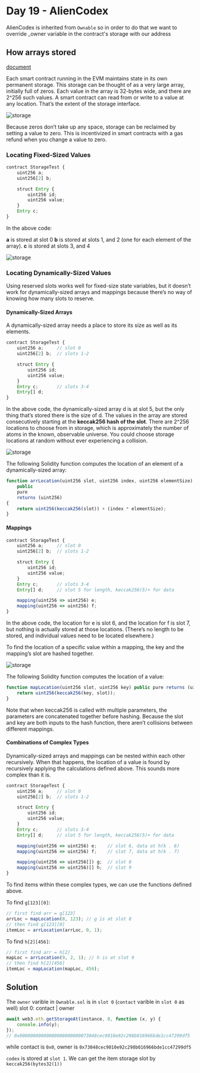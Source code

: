 # Day 19 - AlienCodex

AlienCodex is inherited from `Ownable` so in order to do that we want to override \_owner variable in the contract's storage with our address

## How arrays stored

[document](https://programtheblockchain.com/posts/2018/03/09/understanding-ethereum-smart-contract-storage/)

Each smart contract running in the EVM maintains state in its own permanent storage. This storage can be thought of as a very large array, initially full of zeros. Each value in the array is 32-bytes wide, and there are 2^256 such values. A smart contract can read from or write to a value at any location. That’s the extent of the storage interface.

![storage](./images/storage.png)

Because zeros don’t take up any space, storage can be reclaimed by setting a value to zero. This is incentivized in smart contracts with a gas refund when you change a value to zero.

### Locating Fixed-Sized Values

```js
contract StorageTest {
    uint256 a;
    uint256[2] b;

    struct Entry {
        uint256 id;
        uint256 value;
    }
    Entry c;
}
```

In the above code:

**a** is stored at slot 0
**b** is stored at slots 1, and 2 (one for each element of the array).
**c** is stored at slots 3, and 4

![storage](./images/storage-2.png)

### Locating Dynamically-Sized Values

Using reserved slots works well for fixed-size state variables, but it doesn’t work for dynamically-sized arrays and mappings because there’s no way of knowing how many slots to reserve.

#### Dynamically-Sized Arrays

A dynamically-sized array needs a place to store its size as well as its elements.

```js
contract StorageTest {
    uint256 a;     // slot 0
    uint256[2] b;  // slots 1-2

    struct Entry {
        uint256 id;
        uint256 value;
    }
    Entry c;       // slots 3-4
    Entry[] d;
}
```

In the above code, the dynamically-sized array d is at slot 5, but the only thing that’s stored there is the size of d. The values in the array are stored consecutively starting at the **keccak256 hash of the slot**. There are 2^256 locations to choose from in storage, which is approximately the number of atoms in the known, observable universe. You could choose storage locations at random without ever experiencing a collision.

![storage](./images/storage-3.png)

The following Solidity function computes the location of an element of a dynamically-sized array:

```js
function arrLocation(uint256 slot, uint256 index, uint256 elementSize)
    public
    pure
    returns (uint256)
{
    return uint256(keccak256(slot)) + (index * elementSize);
}
```

#### Mappings

```js
contract StorageTest {
    uint256 a;     // slot 0
    uint256[2] b;  // slots 1-2

    struct Entry {
        uint256 id;
        uint256 value;
    }
    Entry c;       // slots 3-4
    Entry[] d;     // slot 5 for length, keccak256(5)+ for data

    mapping(uint256 => uint256) e;
    mapping(uint256 => uint256) f;
}
```

In the above code, the location for e is slot 6, and the location for f is slot 7, but nothing is actually stored at those locations. (There’s no length to be stored, and individual values need to be located elsewhere.)

To find the location of a specific value within a mapping, the key and the mapping’s slot are hashed together.

![storage](./images/storage-4.png)

The following Solidity function computes the location of a value:

```js
function mapLocation(uint256 slot, uint256 key) public pure returns (uint256) {
    return uint256(keccak256(key, slot));
}
```

Note that when keccak256 is called with multiple parameters, the parameters are concatenated together before hashing. Because the slot and key are both inputs to the hash function, there aren’t collisions between different mappings.

#### Combinations of Complex Types

Dynamically-sized arrays and mappings can be nested within each other recursively. When that happens, the location of a value is found by recursively applying the calculations defined above. This sounds more complex than it is.

```js
contract StorageTest {
    uint256 a;     // slot 0
    uint256[2] b;  // slots 1-2

    struct Entry {
        uint256 id;
        uint256 value;
    }
    Entry c;       // slots 3-4
    Entry[] d;     // slot 5 for length, keccak256(5)+ for data

    mapping(uint256 => uint256) e;    // slot 6, data at h(k . 6)
    mapping(uint256 => uint256) f;    // slot 7, data at h(k . 7)

    mapping(uint256 => uint256[]) g;  // slot 8
    mapping(uint256 => uint256)[] h;  // slot 9
}
```

To find items within these complex types, we can use the functions defined above.

To find `g[123][0]`:

```js
// first find arr = g[123]
arrLoc = mapLocation(8, 123); // g is at slot 8
// then find g[123][0]
itemLoc = arrLocation(arrLoc, 0, 1);
```

To find `h[2][456]`:

```js
// first find arr = h[2]
mapLoc = arrLocation(9, 2, 1); // h is at slot 9
// then find h[2][456]
itemLoc = mapLocation(mapLoc, 456);
```

## Solution

The `owner` varible in `Ownable.sol` is in `slot 0` (`contact` varible in `slot 0` as well) slot 0: contact | owner

```js
await web3.eth.getStorageAt(instance, 0, function (x, y) {
	console.info(y);
});
// 0x00000000000000000000000073048cec9010e92c298b016966bde1cc47299df5
```

while contact is `0x0`, owner is `0x73048cec9010e92c298b016966bde1cc47299df5`

`codex` is stored at `slot 1`. We can get the item storage slot by `keccak256(bytes32(1))`
